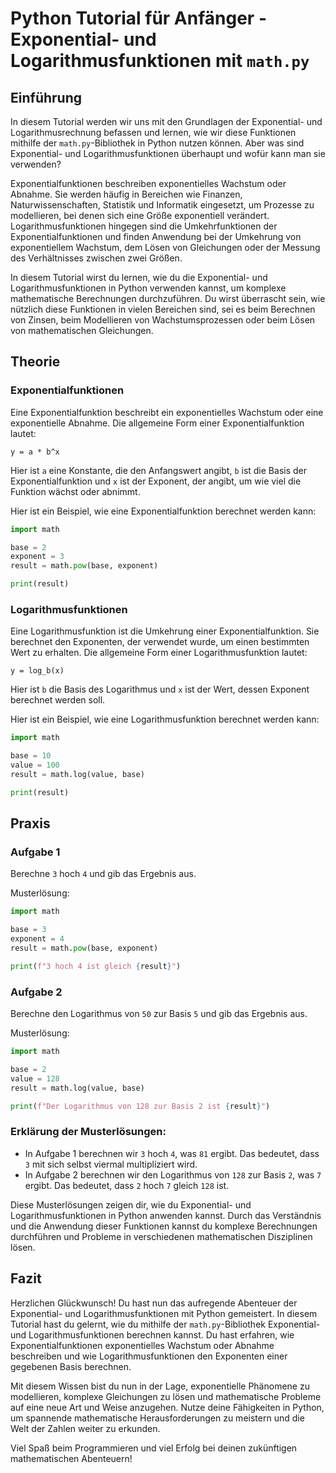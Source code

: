 # Python Tutorial für Anfänger - Exponential- und Logarithmusfunktionen mit `math.py`

## Einführung
In diesem Tutorial werden wir uns mit den Grundlagen der Exponential- und Logarithmusrechnung befassen und lernen, wie wir diese Funktionen mithilfe der `math.py`-Bibliothek in Python nutzen können. Aber was sind Exponential- und Logarithmusfunktionen überhaupt und wofür kann man sie verwenden?

Exponentialfunktionen beschreiben exponentielles Wachstum oder Abnahme. Sie werden häufig in Bereichen wie Finanzen, Naturwissenschaften, Statistik und Informatik eingesetzt, um Prozesse zu modellieren, bei denen sich eine Größe exponentiell verändert. Logarithmusfunktionen hingegen sind die Umkehrfunktionen der Exponentialfunktionen und finden Anwendung bei der Umkehrung von exponentiellem Wachstum, dem Lösen von Gleichungen oder der Messung des Verhältnisses zwischen zwei Größen.

In diesem Tutorial wirst du lernen, wie du die Exponential- und Logarithmusfunktionen in Python verwenden kannst, um komplexe mathematische Berechnungen durchzuführen. Du wirst überrascht sein, wie nützlich diese Funktionen in vielen Bereichen sind, sei es beim Berechnen von Zinsen, beim Modellieren von Wachstumsprozessen oder beim Lösen von mathematischen Gleichungen.

## Theorie
### Exponentialfunktionen
Eine Exponentialfunktion beschreibt ein exponentielles Wachstum oder eine exponentielle Abnahme. Die allgemeine Form einer Exponentialfunktion lautet: 

```
y = a * b^x
```

Hier ist `a` eine Konstante, die den Anfangswert angibt, `b` ist die Basis der Exponentialfunktion und `x` ist der Exponent, der angibt, um wie viel die Funktion wächst oder abnimmt.

Hier ist ein Beispiel, wie eine Exponentialfunktion berechnet werden kann:

```python
import math

base = 2
exponent = 3
result = math.pow(base, exponent)

print(result)
```

### Logarithmusfunktionen
Eine Logarithmusfunktion ist die Umkehrung einer Exponentialfunktion. Sie berechnet den Exponenten, der verwendet wurde, um einen bestimmten Wert zu erhalten. Die allgemeine Form einer Logarithmusfunktion lautet:

```
y = log_b(x)
```

Hier ist `b` die Basis des Logarithmus und `x` ist der Wert, dessen Exponent berechnet werden soll.

Hier ist ein Beispiel, wie eine Logarithmusfunktion berechnet werden kann:

```python
import math

base = 10
value = 100
result = math.log(value, base)

print(result)
```

## Praxis
### Aufgabe 1
Berechne `3` hoch `4` und gib das Ergebnis aus.

Musterlösung:

```python
import math

base = 3
exponent = 4
result = math.pow(base, exponent)

print(f"3 hoch 4 ist gleich {result}")
```

### Aufgabe 2
Berechne den Logarithmus von `50` zur Basis `5` und gib das Ergebnis aus.

Musterlösung:

```python
import math

base = 2
value = 128
result = math.log(value, base)

print(f"Der Logarithmus von 128 zur Basis 2 ist {result}")
```

### Erklärung der Musterlösungen:
- In Aufgabe 1 berechnen wir `3` hoch `4`, was `81` ergibt. Das bedeutet, dass `3` mit sich selbst viermal multipliziert wird.
- In Aufgabe 2 berechnen wir den Logarithmus von `128` zur Basis `2`, was `7` ergibt. Das bedeutet, dass `2` hoch `7` gleich `128` ist.

Diese Musterlösungen zeigen dir, wie du Exponential- und Logarithmusfunktionen in Python anwenden kannst. Durch das Verständnis und die Anwendung dieser Funktionen kannst du komplexe Berechnungen durchführen und Probleme in verschiedenen mathematischen Disziplinen lösen.

## Fazit
Herzlichen Glückwunsch! Du hast nun das aufregende Abenteuer der Exponential- und Logarithmusfunktionen mit Python gemeistert. In diesem Tutorial hast du gelernt, wie du mithilfe der `math.py`-Bibliothek Exponential- und Logarithmusfunktionen berechnen kannst. Du hast erfahren, wie Exponentialfunktionen exponentielles Wachstum oder Abnahme beschreiben und wie Logarithmusfunktionen den Exponenten einer gegebenen Basis berechnen.

Mit diesem Wissen bist du nun in der Lage, exponentielle Phänomene zu modellieren, komplexe Gleichungen zu lösen und mathematische Probleme auf eine neue Art und Weise anzugehen. Nutze deine Fähigkeiten in Python, um spannende mathematische Herausforderungen zu meistern und die Welt der Zahlen weiter zu erkunden.

Viel Spaß beim Programmieren und viel Erfolg bei deinen zukünftigen mathematischen Abenteuern!